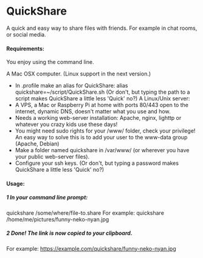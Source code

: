 # QuickShare
A quick and easy way to share files with friends. For example in chat rooms,
or social media.


#### Requirements:
You enjoy using the command line.

A Mac OSX computer. (Linux support in the next version.)
- In .profile make an alias for QuickShare:
  alias quickshare=~/script/QuickShare.sh
  (Or don't, but typing the path to a script makes QuickShare a little
  less 'Quick' no?)
A Linux/Unix server:
- A VPS, a Mac or Raspberry Pi at home with ports 80/443 open to the internet,
  dynamic DNS, doesn't matter what you use and how.
- Needs a working web-server installation:
  Apache, nginx, lighttp or whatever you crazy kids use these days!
- You might need sudo rights for your /www/ folder, check your privilege!
  An easy way to solve this is to add your user to the www-data group
  (Apache, Debian)
- Make a folder named quickshare in /var/www/ (or wherever you have your
  public web-server files).
- Configure your ssh keys. (Or don't, but typing a password makes QuickShare 
  a little less 'Quick' no?)

#### Usage:
##### 1 In your command line prompt:
  quickshare /some/where/file-to.share
  For example:
  quickshare /home/me/pictures/funny-neko-nyan.jpg
##### 2 Done! The link is now copied to your clipboard.
  For example:
  https://example.com/quickshare/funny-neko-nyan.jpg
